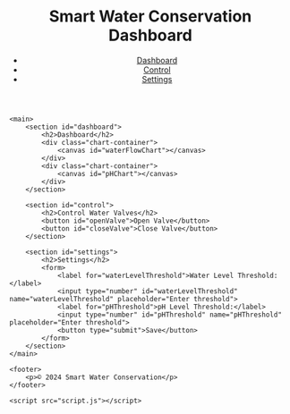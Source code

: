 <!DOCTYPE html>
<html lang="en">
<head>
    <meta charset="UTF-8">
    <meta name="viewport" content="width=device-width, initial-scale=1.0">
    <title>Smart Water Conservation</title>
    <link rel="stylesheet" href="styles.css">
    <script src="https://cdn.jsdelivr.net/npm/chart.js"></script>
</head>
<body>
    <header>
        <h1>Smart Water Conservation Dashboard</h1>
        <nav>
            <ul>
                <li><a href="#dashboard">Dashboard</a></li>
                <li><a href="#control">Control</a></li>
                <li><a href="#settings">Settings</a></li>
            </ul>
        </nav>
    </header>

    <main>
        <section id="dashboard">
            <h2>Dashboard</h2>
            <div class="chart-container">
                <canvas id="waterFlowChart"></canvas>
            </div>
            <div class="chart-container">
                <canvas id="pHChart"></canvas>
            </div>
        </section>

        <section id="control">
            <h2>Control Water Valves</h2>
            <button id="openValve">Open Valve</button>
            <button id="closeValve">Close Valve</button>
        </section>

        <section id="settings">
            <h2>Settings</h2>
            <form>
                <label for="waterLevelThreshold">Water Level Threshold:</label>
                <input type="number" id="waterLevelThreshold" name="waterLevelThreshold" placeholder="Enter threshold">
                <label for="pHThreshold">pH Level Threshold:</label>
                <input type="number" id="pHThreshold" name="pHThreshold" placeholder="Enter threshold">
                <button type="submit">Save</button>
            </form>
        </section>
    </main>

    <footer>
        <p>© 2024 Smart Water Conservation</p>
    </footer>

    <script src="script.js"></script>
</body>
</html>
